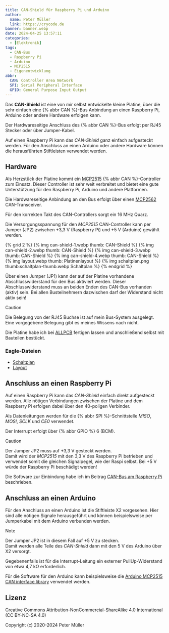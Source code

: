 ```yaml
---
title: CAN-Shield für Raspberry Pi und Arduino
author:
  name: Peter Müller
  link: https://crycode.de
banner: banner.webp
date: 2024-04-25 13:57:11
categories:
  - [Elektronik]
tags:
  - CAN-Bus
  - Raspberry Pi
  - Arduino
  - MCP2515
  - Eigenentwicklung
abbr:
  CAN: Controller Area Network
  SPI: Serial Peripheral Interface
  GPIO: General Purpose Input Output
---
```


Das **CAN-Shield** ist eine von mir selbst entwickelte kleine Platine, über die sehr einfach eine {% abbr CAN %}-Bus Anbindung an einen Raspberry Pi, Arduino oder andere Hardware erfolgen kann.

<!-- more -->

Der Hardwareseitige Anschluss des {% abbr CAN %}-Bus erfolgt per RJ45 Stecker oder über Jumper-Kabel.

Auf einen Raspberry Pi kann das *CAN-Shield* ganz einfach aufgesteckt werden. Für den Anschluss an einen Arduino oder andere Hardware können die herausführten Stiftleisten verwendet werden.

## Hardware

Als Herzstück der Platine kommt ein [MCP2515](https://ww1.microchip.com/downloads/en/DeviceDoc/MCP2515-Stand-Alone-CAN-Controller-with-SPI-20001801J.pdf) {% abbr CAN %}-Controller zum Einsatz. Dieser Controller ist sehr weit verbreitet und bietet eine gute Unterstützung für den Raspberry Pi, Arduino und andere Platformen.

Die Hardwareseitige Anbindung an den Bus erfolgt über einen [MCP2562](https://ww1.microchip.com/downloads/en/devicedoc/20005167c.pdf) CAN-Transceiver.

Für den korrekten Takt des CAN-Controllers sorgt ein 16&nbsp;MHz Quarz.

Die Versorgungsspannung für den *MCP2515* CAN-Controller kann per Jumper (JP2) zwischen +3,3&nbsp;V (Raspberry Pi) und +5&nbsp;V (Arduino) gewählt werden.

{% grid 2 %}
{% img can-shield-1.webp thumb: CAN-Shield %}
{% img can-shield-2.webp thumb: CAN-Shield %}
{% img can-shield-3.webp thumb: CAN-Shield %}
{% img can-shield-4.webp thumb: CAN-Shield %}
{% img layout.webp thumb: Platinenlayout %}
{% img schaltplan.png thumb:schaltplan-thumb.webp Schaltplan %}
{% endgrid %}

Über einen Jumper (JP1) kann der auf der Platine vorhandene Abschlusswiderstand für den Bus aktiviert werden. Dieser Abschlusswiderstand muss an beiden Enden des CAN-Bus vorhanden (aktiv) sein. Bei allen Busteilnehmern dazwischen darf der Widerstand nicht aktiv sein!

> [!CAUTION]
> Die Belegung von der RJ45 Buchse ist auf mein Bus-System ausgelegt.  
> Eine vorgegebene Belegung gibt es meines Wissens nach nicht.

Die Platine habe ich bei [ALLPCB](https://www.allpcb.com/) fertigen lassen und anschließend selbst mit Bauteilen bestückt.

### Eagle-Dateien

* [Schaltplan](https://raw.githubusercontent.com/crycode-de/homepi-eagle/main/CAN-Shield.sch)
* [Layout](https://raw.githubusercontent.com/crycode-de/homepi-eagle/main/CAN-Shield.brd)

## Anschluss an einen Raspberry Pi

Auf einen Raspberry Pi kann das *CAN-Shield* einfach direkt aufgesteckt werden. Alle nötigen Verbindungen zwischen der Platine und dem Raspberry Pi erfolgen dabei über den 40-poligen Verbinder.

Als Datenleitungen werden für die {% abbr SPI %}-Schnittstelle *MISO*, *MOSI*, *SCLK* und *CE0* verwendet.

Der Interrupt erfolgt über {% abbr GPIO %} 6 (BCM).

> [!CAUTION]
> Der Jumper JP2 muss auf +3,3&nbsp;V gesteckt werden.  
> Damit wird der *MCP2515* mit den 3,3&nbsp;V des Raspberry Pi betrieben und verwendet somit die gleichen Signalpegel, wie der Raspi selbst. Bei +5&nbsp;V würde der Raspberry Pi beschädigt werden!

Die Software zur Einbindung habe ich im Beitrag [CAN-Bus am Raspberry Pi](/can-bus-am-raspberry-pi/) beschrieben.

## Anschluss an einen Arduino

Für den Anschluss an einen Arduino ist die Stiftleiste X2 vorgesehen. Hier sind alle nötigen Signale herausgeführt und können beispielsweise per Jumperkabel mit dem Arduino verbunden werden.

> [!NOTE]
> Der Jumper JP2 ist in diesem Fall auf +5&nbsp;V zu stecken.  
> Damit werden alle Teile des *CAN-Shield* dann mit den 5&nbsp;V des Arduino über X2 versorgt.

Gegebenenfalls ist für die Interrupt-Leitung ein externer PullUp-Widerstand von etwa 4,7&nbsp;kΩ erforderlich.

Für die Software für den Arduino kann beispielsweise die [Arduino MCP2515 CAN interface library](https://github.com/autowp/arduino-mcp2515) verwendet werden.

## Lizenz

Creative Commons Attribution-NonCommercial-ShareAlike 4.0 International (CC BY-NC-SA 4.0)

Copyright (c) 2020-2024 Peter Müller
